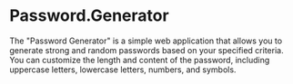 # Password.Generator

The "Password Generator" is a simple web application that allows you to generate strong and random passwords based on your specified criteria. 
You can customize the length and content of the password, including uppercase letters, lowercase letters, numbers, and symbols.
